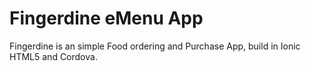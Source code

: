 # Fingerdine eMenu App


Fingerdine is an simple Food ordering and Purchase App, build in Ionic HTML5 and Cordova. 







